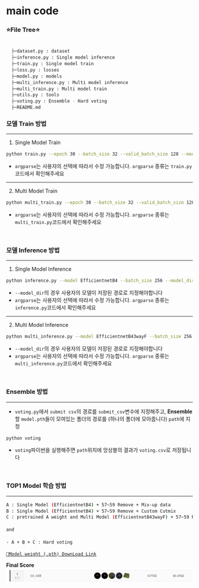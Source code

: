 # main code

### ⭐File Tree⭐

```bash

  ├─dataset.py : dataset
  ├─inference.py : Single model inference
  ├─train.py : Single model train
  ├─loss.py : losses
  ├─model.py : models
  ├─multi_inference.py : Multi model inference
  ├─multi_train.py : Multi model train
  ├─utils.py : tools 
  ├─voting.py : Ensemble - Hard voting
  ├─README.md 
``` 


### 모델 Train 방법
---

1. Single Model Train
``` bash
python train.py --epoch 30 --batch_size 32 --valid_batch_size 128 --model EfficientnetB4 --resize 380 380 --criterion focal
```
- `argparse`는 사용자의 선택에 따라서 수정 가능합니다. `argparse` 종류는 `train.py`코드에서 확인해주세요

---

2. Multi Model Train
``` bash
python multi_train.py --epoch 30 --batch_size 32 --valid_batch_size 128 --model EfficientnetB43way --resize 380 380 --criterion focal
```
- `argparse`는 사용자의 선택에 따라서 수정 가능합니다. `argparse` 종류는 `multi_train.py`코드에서 확인해주세요
<br/>

### 모델 Inference 방법
---

1. Single Model Inference 
```bash
python inference.py --model EfficientnetB4 --batch_size 256 --model_dir ./model/exp
```
- `--model_dir`의 경우 사용자의 모델이 저장된 경로로 지정해야합니다
- `argparse`는 사용자의 선택에 따라서 수정 가능합니다. `argparse` 종류는 `inference.py`코드에서 확인해주세요

---

2. Multi Model Inference 
```bash
python multi_inference.py --model EfficientnetB43wayF --batch_size 256 --model_dir ./model/exp
```
- `--model_dir`의 경우 사용자의 모델이 저장된 경로로 지정해야합니다
- `argparse`는 사용자의 선택에 따라서 수정 가능합니다. `argparse` 종류는 `multi_inference.py`코드에서 확인해주세요
<br/>

### Ensemble 방법
---

- `voting.py`에서 `submit csv`의 경로를 `submit_csv`변수에 지정해주고, **Ensemble**할 `model.pth`들이 모여있는 폴더의 경로를 (하나의 폴더에 모아줍니다) `path`에 지정

```bash
python voting
```
- `voting`파이썬을 실행해주면 `path`위치에 앙상블의 결과가 `voting.csv`로 저장됩니다
<br/>

### TOP1 Model 학습 방법
---

```bash
A : Single Model (EfficientnetB4) + 57~59 Remove + Mix-up data
B : Single Model (EfficientnetB4) + 57~59 Remove + Custom Cutmix
C : pretrained A weight and Multi Model (EfficientnetB43wayF) + 57~59 Remove + rembg & deepface 

and 

- A + B + C : Hard voting
```
<a href = 'https://bottlenose-oak-2e3.notion.site/Model-weights-result-0d6e3ad6401348a58f39edc857abc6b3'>`📀Model weight (.pth) DownLoad Link`</a>  

**Final Score**
![private](../Image/private.png)

